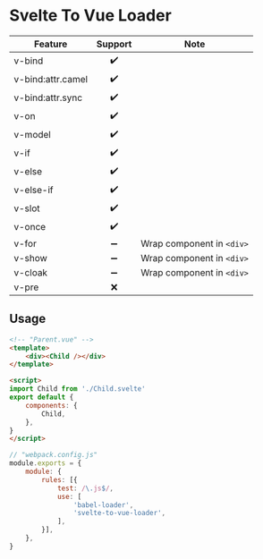 # Svelte To Vue Loader

|Feature|Support|Note|
|-|:-:|:-:|
|v-bind|✔️||
|v-bind:attr.camel|✔️||
|v-bind:attr.sync|✔️||
|v-on|✔️||
|v-model|✔️||
|v-if|✔️||
|v-else|✔️||
|v-else-if|✔️||
|v-slot|✔️||
|v-once|✔️||
|v-for|➖|Wrap component in `<div>`|
|v-show|➖|Wrap component in `<div>`|
|v-cloak|➖|Wrap component in `<div>`|
|v-pre|❌||


## Usage
```html
<!-- "Parent.vue" -->
<template>
    <div><Child /></div>
</template>

<script>
import Child from './Child.svelte'
export default {
    components: {
        Child,
    },
}
</script>
```
```javascript
// "webpack.config.js"
module.exports = {
    module: {
        rules: [{
            test: /\.js$/,
            use: [
                'babel-loader',
                'svelte-to-vue-loader',
            ],
        }],
    },
}
```